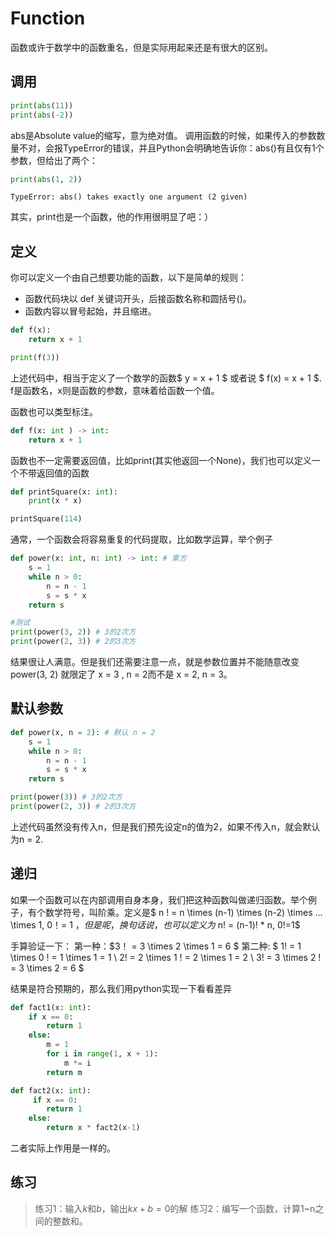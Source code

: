 # Function

函数或许于数学中的函数重名，但是实际用起来还是有很大的区别。

## 调用

```python
print(abs(11))
print(abs(-2))
```
abs是Absolute value的缩写，意为绝对值。
调用函数的时候，如果传入的参数数量不对，会报TypeError的错误，并且Python会明确地告诉你：abs()有且仅有1个参数，但给出了两个：
```python
print(abs(1, 2))
```
```
TypeError: abs() takes exactly one argument (2 given)
```
其实，print也是一个函数，他的作用很明显了吧：）

## 定义
你可以定义一个由自己想要功能的函数，以下是简单的规则：
+ 函数代码块以 def 关键词开头，后接函数名称和圆括号()。
+ 函数内容以冒号起始，并且缩进。

```python
def f(x):
    return x + 1

print(f(3))
```

上述代码中，相当于定义了一个数学的函数$ y = x + 1 $ 或者说 $ f(x) = x + 1 $.
f是函数名，x则是函数的参数，意味着给函数一个值。

函数也可以类型标注。

```python
def f(x: int ) -> int:
    return x + 1
```


函数也不一定需要返回值，比如print(其实他返回一个None)，我们也可以定义一个不带返回值的函数

```python
def printSquare(x: int):
    print(x * x)

printSquare(114)
```

通常，一个函数会将容易重复的代码提取，比如数学运算，举个例子
```python
def power(x: int, n: int) -> int: # 乘方
    s = 1
    while n > 0:
        n = n - 1
        s = s * x
    return s

#测试
print(power(3, 2)) # 3的2次方
print(power(2, 3)) # 2的3次方
```

结果很让人满意。但是我们还需要注意一点，就是参数位置并不能随意改变 power(3, 2) 就限定了 x = 3 , n = 2而不是 x = 2, n = 3。

## 默认参数
```python
def power(x, n = 2): # 默认 n = 2
    s = 1
    while n > 0:
        n = n - 1
        s = s * x
    return s

print(power(3)) # 3的2次方
print(power(2, 3)) # 2的3次方
```

上述代码虽然没有传入n，但是我们预先设定n的值为2，如果不传入n，就会默认为n = 2.

## 递归
如果一个函数可以在内部调用自身本身，我们把这种函数叫做递归函数。举个例子，有个数学符号，叫阶乘。定义是$ n ! = n \times (n-1) \times (n-2) \times ... \times 1, 0！= 1 $，但是呢，换句话说，也可以定义为$ n! = (n-1)! * n, 0!=1$

手算验证一下：
第一种：$3！ = 3 \times 2 \times 1 = 6 $
第二种: $
1! = 1 \times 0 ! = 1 \times 1 = 1 \\
2! = 2 \times 1 ! = 2 \times 1 = 2 \\
3! = 3 \times 2 ! = 3 \times 2 = 6
$

结果是符合预期的，那么我们用python实现一下看看差异
```python
def fact1(x: int):
    if x == 0:
        return 1
    else:
        m = 1
        for i in range(1, x + 1):
            m *= i
        return m

def fact2(x: int):
     if x == 0:
        return 1
    else:
        return x * fact2(x-1)
```
二者实际上作用是一样的。

## 练习
> 练习1：输入$k$和$b$，输出$kx + b = 0$的解
> 练习2：编写一个函数，计算1~n之间的整数和。






